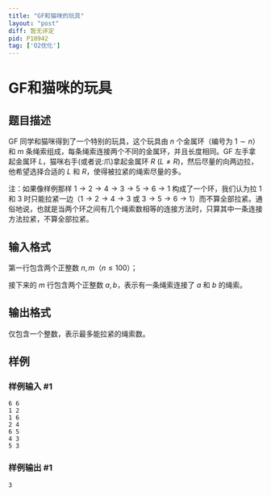 ```yaml
---
title: "GF和猫咪的玩具"
layout: "post"
diff: 暂无评定
pid: P10942
tag: ['O2优化']
---
```

# GF和猫咪的玩具
## 题目描述

GF 同学和猫咪得到了一个特别的玩具，这个玩具由 $n$ 个金属环（编号为 $1 \sim n$）和 $m$ 条绳索组成，每条绳索连接两个不同的金属环，并且长度相同。GF 左手拿起金属环 $L$，猫咪右手(或者说:爪)拿起金属环 $R\ (L \ne R)$，然后尽量的向两边拉，他希望选择合适的 $L$ 和 $R$，使得被拉紧的绳索尽量的多。 

注：如果像样例那样 $1 \to 2 \to 4 \to 3 \to 5 \to 6 \to 1$ 构成了一个环，我们认为拉 $1$ 和 $3$ 时只能拉紧一边（$1 \to 2 \to 4 \to 3$ 或 $3 \to 5 \to 6 \to 1$）而不算全部拉紧。通俗地说，也就是当两个环之间有几个绳索数相等的连接方法时，只算其中一条连接方法拉紧，不算全部拉紧。

## 输入格式

第一行包含两个正整数 $n,m$（$n \le 100$）；

接下来的 $m$ 行包含两个正整数 $a,b$，表示有一条绳索连接了 $a$ 和 $b$ 的绳索。

## 输出格式

仅包含一个整数，表示最多能拉紧的绳索数。
## 样例

### 样例输入 #1
```
6 6
1 2
1 6
2 4
6 5
4 3
5 3
```
### 样例输出 #1
```
3
```
